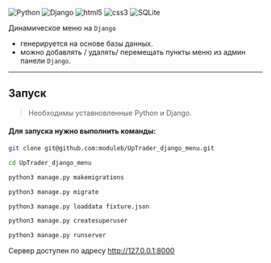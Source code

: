 ![Python](https://img.shields.io/badge/python-3670A0?style=for-the-badge&logo=python&logoColor=ffdd54)
![Django](https://img.shields.io/badge/django-%23092E20.svg?style=for-the-badge&logo=django&logoColor=white)
![html5](https://img.shields.io/badge/HTML5-E34F26?style=for-the-badge&logo=html5&logoColor=white)
![css3](https://img.shields.io/badge/CSS3-1572B6?style=for-the-badge&logo=css3&logoColor=white)
![SQLite](https://img.shields.io/badge/sqlite-%2307405e.svg?style=for-the-badge&logo=sqlite&logoColor=white)

Динамическое меню на `Django`
  + генерируется на основе базы данных.
  + можно добавлять / удалять/ перемещать пункты меню из админ панели `Django`.

---

## Запуск

>Необходимы уставновленные Python и Django.  

#### Для запуска нужно выполнить команды:

```bash
git clone git@github.com:moduleb/UpTrader_django_menu.git
```
```bash
cd UpTrader_django_menu
```
```bash
python3 manage.py makemigrations
```
```bash
python3 manage.py migrate
```
```bash
python3 manage.py loaddata fixture.json
```
```bash
python3 manage.py createsuperuser
```
```bash
python3 manage.py runserver
```

Сервер доступен по адресу http://127.0.0.1:8000
